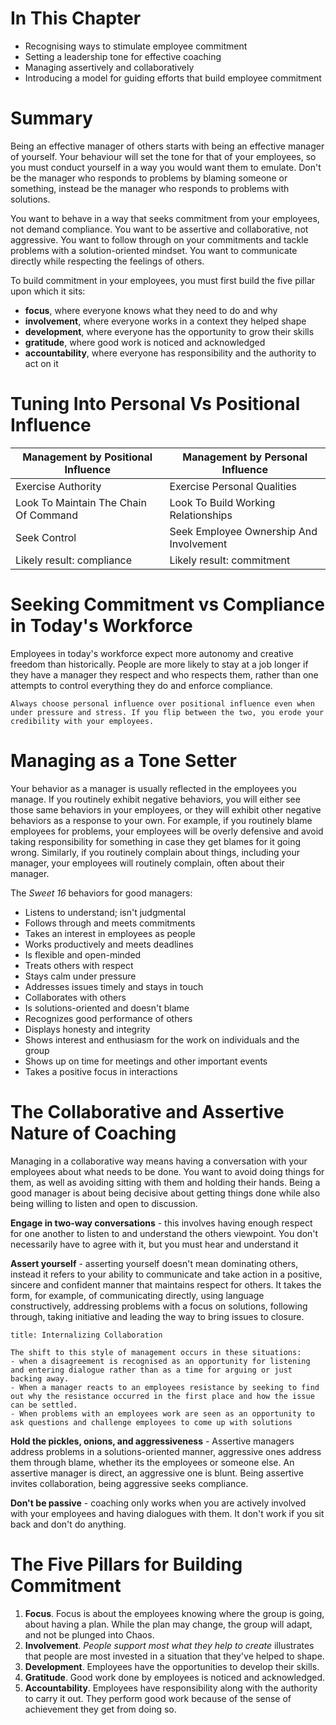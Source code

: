 # In This Chapter
- Recognising ways to stimulate employee commitment
- Setting a leadership tone for effective coaching
- Managing assertively and collaboratively
- Introducing a model for guiding efforts that build employee commitment

# Summary
Being an effective manager of others starts with being an effective manager of yourself. Your behaviour will set the tone for that of your employees, so you must conduct yourself in a way you would want them to emulate. Don't be the manager who responds to problems by blaming someone or something, instead be the manager who responds to problems with solutions.

You want to behave in a way that seeks commitment from your employees, not demand compliance. You want to be assertive and collaborative, not aggressive. You want to follow through on your commitments and tackle problems with a solution-oriented mindset. You want to communicate directly while respecting the feelings of others.

To build commitment in your employees, you must first build the five pillar upon which it sits:
- **focus**, where everyone knows what they need to do and why
- **involvement**, where everyone works in a context they helped shape
- **development**, where everyone has the opportunity to grow their skills
- **gratitude**, where good work is noticed and acknowledged
- **accountability**, where everyone has responsibility and the authority to act on it

# Tuning Into Personal Vs Positional Influence
| Management by Positional Influence    | Management by Personal Influence        |
| ------------------------------------- | --------------------------------------- |
| Exercise Authority                    | Exercise Personal Qualities             |
| Look To Maintain The Chain Of Command | Look To Build Working Relationships     |
| Seek Control                          | Seek Employee Ownership And Involvement |
| Likely result: compliance             | Likely result: commitment               |

# Seeking Commitment vs Compliance in Today's Workforce
Employees in today's workforce expect more autonomy and creative freedom than historically. People are more likely to stay at a job longer if they have a manager they respect and who respects them, rather than one attempts to control everything they do and enforce compliance.

```ad-note
Always choose personal influence over positional influence even when under pressure and stress. If you flip between the two, you erode your credibility with your employees.
```

# Managing as a Tone Setter
Your behavior as a manager is usually reflected in the employees you manage. If you routinely exhibit negative behaviors, you will either see those same behaviors in your employees, or they will exhibit other negative behaviors as a response to your own. For example, if you routinely blame employees for problems, your employees will be overly defensive and avoid taking responsibility for something in case they get blames for it going wrong. Similarly, if you routinely complain about things, including your manager, your employees will routinely complain, often about their manager.

The _Sweet 16_ behaviors for good managers:
- Listens to understand; isn't judgmental
- Follows through and meets commitments
- Takes an interest in employees as people
- Works productively and meets deadlines
- Is flexible and open-minded
- Treats others with respect
- Stays calm under pressure
- Addresses issues timely and stays in touch
- Collaborates with others
- Is solutions-oriented and doesn't blame
- Recognizes good performance of others
- Displays honesty and integrity
- Shows interest and enthusiasm for the work on individuals and the group
- Shows up on time for meetings and other important events
- Takes a positive focus in interactions

# The Collaborative and Assertive Nature of Coaching
Managing in a collaborative way means having a conversation with your employees about what needs to be done. You want to avoid doing things for them, as well as avoiding sitting with them and holding their hands. Being a good manager is about being decisive about getting things done while also being willing to listen and open to discussion.

**Engage in two-way conversations** - this involves having enough respect for one another to listen to and understand the others viewpoint. You don't necessarily have to agree with it, but you must hear and understand it

**Assert yourself** - asserting yourself doesn't mean dominating others, instead it refers to your ability to communicate and take action in a positive, sincere and confident manner that maintains respect for others. It takes the form, for example, of communicating directly, using language constructively, addressing problems with a focus on solutions, following through, taking initiative and leading the way to bring issues to closure.

```ad-note
title: Internalizing Collaboration

The shift to this style of management occurs in these situations:
- when a disagreement is recognised as an opportunity for listening and entering dialogue rather than as a time for arguing or just backing away.
- When a manager reacts to an employees resistance by seeking to find out why the resistance occurred in the first place and how the issue can be settled.
- When problems with an employees work are seen as an opportunity to ask questions and challenge employees to come up with solutions
```

**Hold the pickles, onions, and aggressiveness** - Assertive managers address problems in a solutions-oriented manner, aggressive ones address them through blame, whether its the employees or someone else. An assertive manager is direct, an aggressive one is blunt. Being assertive invites collaboration, being aggressive seeks compliance.

**Don't be passive** - coaching only works when you are actively involved with your employees and having dialogues with them. It don't work if you sit back and don't do anything.

# The Five Pillars for Building Commitment
1. **Focus**. Focus is about the employees knowing where the group is going, about having a plan. While the plan may change, the group will adapt, and not be plunged into Chaos.
2. **Involvement**. _People support most what they help to create_ illustrates that people are most invested in a situation that they've helped to shape.
3. **Development**. Employees have the opportunities to develop their skills. 
4. **Gratitude**. Good work done by employees is noticed and acknowledged. 
5. **Accountability**. Employees have responsibility along with the authority to carry it out. They perform good work because of the sense of achievement they get from doing so.
